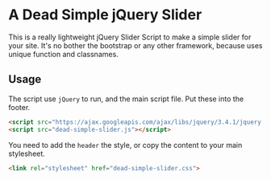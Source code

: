# A Dead Simple jQuery Slider
This is a really lightweight jQuery Slider Script to make a simple slider for your site. It's no bother the bootstrap or any other framework, because uses unique function and classnames.

## Usage
The script use `jQuery` to run, and the main script file. Put these into the footer.
```html
<script src="https://ajax.googleapis.com/ajax/libs/jquery/3.4.1/jquery.min.js"></script>
<script src="dead-simple-slider.js"></script>
```
You need to add the `header` the style, or copy the content to your main stylesheet.
```html
<link rel="stylesheet" href="dead-simple-slider.css">
```
